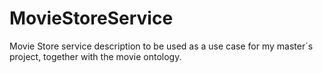 # MovieStoreService
Movie Store service description to be used as a use case for my master´s project, together with the movie ontology.
